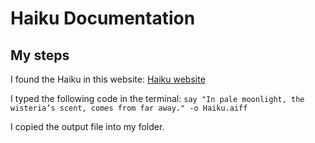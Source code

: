 # Haiku Documentation

## My steps

I found the Haiku in this website:
[Haiku website](https://reedsy.com/discovery/blog/haiku-poem-examples)

I typed the following code in the terminal:
`say "In pale moonlight, the wisteria’s scent, comes from far away." -o Haiku.aiff`

I copied the output file into my folder.
